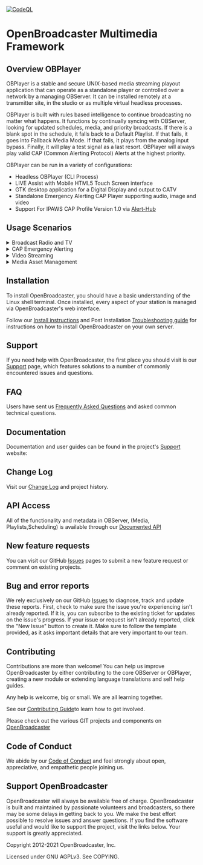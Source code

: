 [![CodeQL](https://github.com/openbroadcaster/obplayer/actions/workflows/codeql-analysis.yml/badge.svg?branch=main)](https://github.com/openbroadcaster/obplayer/actions/workflows/codeql-analysis.yml)

#  OpenBroadcaster Multimedia Framework


## Overview OBPlayer

OBPlayer is a stable and secure UNIX-based media streaming playout application that can operate as a standalone player or controlled over a network by a managing OBServer. It can be installed remotely at a transmitter site, in the studio or as multiple virtual headless processes.

OBPlayer is built with rules based intelligence to continue broadcasting no matter what happens. It functions by continually syncing with OBServer, looking for updated schedules, media, and priority broadcasts. If there is a blank spot in the schedule, it falls back to a Default Playlist. If that fails, it goes into Fallback Media Mode. If that fails, it plays from the analog input bypass. Finally, it will play a test signal as a last resort. OBPlayer will always play valid CAP (Common Alerting Protocol) Alerts at the highest priority.

OBPlayer can be run in a variety of configurations:

+ Headless OBPlayer (CLI Process)
+ LIVE Assist with Mobile HTML5 Touch Screen interface
+ GTK desktop application for a Digital Display and output to CATV
+ Standalone Emergency Alerting CAP Player supporting audio, image and video
+ Support For IPAWS CAP Profile Version 1.0 via [Alert-Hub](https://www.alert-hub.org/)

## Usage Scenarios

<details>
<summary>Broadcast Radio and TV</summary>
<ul><li>Special interest, LPFM, community and multicultural broadcasters</li>
<li>Time and theme based music segments for public spaces</li>
<li>Dynamic Podcast assembler, logging and archiving</li></ul>
</details>

<details>
<summary>CAP Emergency Alerting</summary>
<ul><li>Broadcast Radio and TV</li>
<li>LED Outdoor Signage</li>
<li>CATV Alerts</li></ul>
</details>

<details>
<summary>Video Streaming</summary>
<ul><li>Low power community television</li>
<li>User generated community IPTV channel on CATV</li>
<li>Digital signage and visitor information</li></ul>
</details>

<details>
<summary>Media Asset Management</summary>
<ul><li>Media Asset Management</li>
<li>Media library, versioning and archiving</li>
<li>API Access and secure distribution</li></ul>
</details>

## Installation

To install OpenBroadcaster, you should have a basic understanding of the Linux shell terminal. Once installed, every aspect of your station is managed via OpenBroadcaster's web interface.

Follow our [Install instructions](https://github.com/openbroadcaster/obplayer/blob/main/install.txt) and Post Installation [Troubleshooting guide](https://support.openbroadcaster.com/troubleshooting#post-installation-server-troubleshooting) for instructions on how to install OpenBroadcaster on your own server.

## Support

If you need help with OpenBroadcaster, the first place you should visit is our [Support](https://support.openbroadcaster.com/) page, which features solutions to a number of commonly encountered issues and questions.

## FAQ

Users have sent us [Frequently Asked Questions](https://openbroadcaster.com/knowledge/frequently-asked-questions) and asked common technical questions.

## Documentation

Documentation and user guides can be found in the project's [Support](https://support.openbroadcaster.com) website: 

## Change Log

Visit our [Change Log](https://openbroadcaster.com/resource/change-log) and project history.

## API Access

All of the functionality and metadata in OBServer, (Media, Playlists,Scheduling) is available through our [Documented API](https://docs.openbroadcaster.com/wip/)

## New feature requests

You can visit our GitHub [Issues](https://github.com/openbroadcaster/obplayer/issues) pages to submit a new feature request or comment on existing projects.

## Bug and error reports

We rely exclusively on our GitHub [Issues](https://github.com/openbroadcaster/obplayer/issues) to diagnose, track and update these reports. First, check to make sure the issue you're experiencing isn't already reported. If it is, you can subscribe to the existing ticket for updates on the issue's progress. If your issue or request isn't already reported, click the "New Issue" button to create it. Make sure to follow the template provided, as it asks important details that are very important to our team.

## Contributing

Contributions are more than welcome! You can help us improve OpenBroadcaster by either contributing to the core OBServer or OBPlayer, creating a new module or extending language translations and self help guides. 

Any help is welcome, big or small. We are all learning together.

See our [Contributing Guide](https://github.com/openbroadcaster/obplayer/blob/main/CONTRIBUTING.MD)to learn how to get involved.

Please check out the various GIT projects and components on [OpenBroadcaster](https://github.com/openbroadcaster)

## Code of Conduct

We abide by our [Code of Conduct](https://github.com/openbroadcaster/obplayer/blob/main/docs/CONTRIBUTING.md) and feel strongly about open, appreciative, and empathetic people joining us. 

## Support OpenBroadcaster

OpenBroadcaster will always be available free of charge. OpenBroadcaster is built and maintained by passionate volunteers and broadcasters, so there may be some delays in getting back to you. We make the best effort possible to resolve issues and answer questions. If you find the software useful and would like to support the project, visit the links below. Your support is greatly appreciated.

Copyright 2012-2021 OpenBroadcaster, Inc.

Licensed under GNU AGPLv3.  See COPYING.
